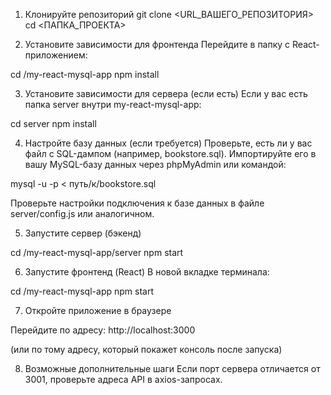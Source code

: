 
1. Клонируйте репозиторий
git clone <URL_ВАШЕГО_РЕПОЗИТОРИЯ>
cd <ПАПКА_ПРОЕКТА>

2. Установите зависимости для фронтенда
Перейдите в папку с React-приложением:

cd /my-react-mysql-app
npm install

3. Установите зависимости для сервера (если есть)
Если у вас есть папка server внутри my-react-mysql-app:

cd server
npm install

4. Настройте базу данных (если требуется)
Проверьте, есть ли у вас файл с SQL-дампом (например, bookstore.sql).
Импортируйте его в вашу MySQL-базу данных через phpMyAdmin или командой:

mysql -u <user> -p <database> < путь/к/bookstore.sql

Проверьте настройки подключения к базе данных в файле server/config.js или аналогичном.

5. Запустите сервер (бэкенд)

cd /my-react-mysql-app/server
npm start

6. Запустите фронтенд (React)
В новой вкладке терминала:

cd /my-react-mysql-app
npm start


7. Откройте приложение в браузере

Перейдите по адресу:
http://localhost:3000

(или по тому адресу, который покажет консоль после запуска)

8. Возможные дополнительные шаги
Если порт сервера отличается от 3001, проверьте адреса API в axios-запросах.

